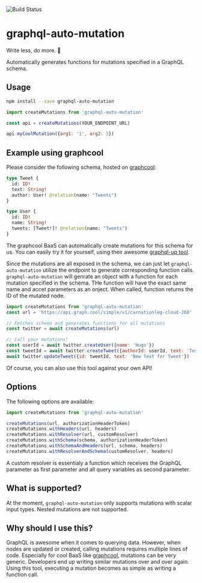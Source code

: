 ![Build Status](https://travis-ci.org/ejoebstl/graphql-auto-mutation.svg?branch=master)

# graphql-auto-mutation 

Write less, do more. :rocket: 

Automatically generates functions for mutations specified in a GraphQL schema. 

## Usage

```sh
npm install --save graphql-auto-mutation
```

```javascript
import createMutations from 'graphql-auto-mutation'

const api = createMutations(YOUR_ENDPOINT_URL)

api.myCoolMutation({arg1: '1', arg2: 2})
```

## Example using graphcool

Please consider the following schema, hosted on [graphcool](https://www.graph.cool/): 

```graphql
type Tweet {
  id: ID!
  text: String!
  author: User! @relation(name: "Tweets")
}

type User {
  id: ID!
  name: String!
  tweets: [Tweet!]! @relation(name: "Tweets")
}
```

The graphcool BaaS can automatically create mutations for this schema for us. You can easily try it for yourself, using their awesome [graphql-up tool](https://github.com/graphcool/graphql-up). 

Since the mutations are all exposed in the schema, we can just let `graphql-auto-mutation` utilize the endpoint to generate corresponding function calls. `graphql-auto-mutation` will genrate an object with a function for each mutation specified in the schema. THe function will have the exact same name and accet parameters as an onject. When called, function returns the ID of the mutated node. 

```javascript
import createMutations from 'graphql-auto-mutation'
const url = 'https://api.graph.cool/simple/v1/carnationleg-cloud-268'

// Fetches schema and generates functions for all mutations 
const twitter = await createMutations(url)

// Call your mutations!
const userId = await twitter.createUser({name: 'Hugo'})
const tweetId = await twitter.createTweet({authorId: userId, text: 'Test Tweet'})
await twitter.updateTweet({id: tweetId, text: 'New Text for Tweet'})
```

Of course, you can also use this tool against your own API!

## Options

The following options are available:

```javascript
import createMutations from 'graphql-auto-mutation'

createMutations(url, authorizationHeaderToken)
createMutations.withHeaders(url, headers) 
createMutations.withResolver(url, customResolver)
createMutations.withSchema(schema, authorizationHeaderToken)
createMutations.withSchemaAndHeaders(url, schema, headers)
createMutations.withResolverAndSchema(customResolver, headers)
```

A custom resolver is essentialy a function which receives the GraphQL parameter as first parameter and all query variables as second parameter. 

## What is supported?

At the moment, `graphql-auto-mutation` only supports mutations with scalar input types. Nested mutations are not supported. 

## Why should I use this? 

GraphQL is awesome when it comes to querying data. However, when nodes are updated or created, calling mutations requires multiple lines of code. Especially for cool BaaS like [graphcool](https://www.graph.cool/), mutations can be very generic. Developers end up writing similar mutations over and over again. Using this tool, executing a mutation becomes as simple as writing a function call. 



